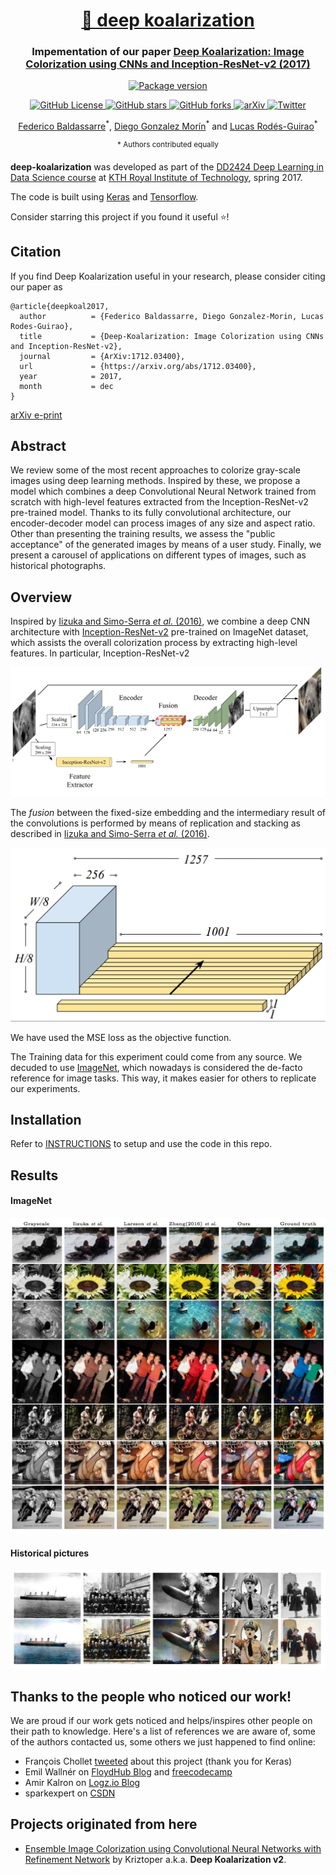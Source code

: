 <h1 align="center" style="border-bottom: none;"> <a href="http://lcsrg.me/deep-koalarization">🐨 deep koalarization</a>
</h1>
<h3 align="center">Impementation of our paper <a href="https://arxiv.org/abs/1712.03400">Deep Koalarization: Image Colorization using CNNs and Inception-ResNet-v2 (2017)</a></h3>

<p align="center">
  <a href="https://github.com/baldassarreFe/deep-koalarization">
    <img alt="Package version" src="https://img.shields.io/badge/deepkoala-v0.1.0-blue.svg?style=for-the-badge&logo=python&logoColor=yellow">
  </a>
</p>

<p align="center">
  <a href="https://github.com/baldassarreFe/deep-koalarization/blob/master/LICENSE">
    <img alt="GitHub License" src="https://img.shields.io/github/license/baldassarreFe/deep-koalarization.svg">
  </a>
  <a href="https://github.com/baldassarreFe/deep-koalarization/stargazers">
    <img alt="GitHub stars" src="https://img.shields.io/github/stars/baldassarreFe/deep-koalarization.svg">
  </a>
  <a href="https://github.com/baldassarreFe/deep-koalarization/network">
    <img alt="GitHub forks" src="https://img.shields.io/github/forks/baldassarreFe/deep-koalarization.svg">
  </a>
  <a href="https://arxiv.org/abs/1712.03400">
    <img alt="arXiv" src="https://img.shields.io/badge/paper-arXiv-_.svg?&color=B31B1B">
  </a>
  <a href="https://twitter.com/intent/tweet?text=Wow:&url=https%3A%2F%2Fgithub.com%2FbaldassarreFe%2Fdeep-koalarization">
    <img alt="Twitter" src="https://img.shields.io/twitter/url/https/github.com/baldassarreFe/deep-koalarization.svg?style=social">
  </a>
</p>


<p align="center">
  <a href="https://github.com/baldassarreFe">Federico Baldassarre</a><sup>*</sup>,
  <a href="https://github.com/diegomorin8">Diego Gonzalez Morín</a><sup>*</sup> and <a href="https://github.com/lucasrodes">Lucas Rodés-Guirao</a><sup>*</sup> 
</p>
<p align="center">
  <sup>* Authors contributed equally</sup>
</p> 


**deep-koalarization** was developed as part of the [DD2424 Deep Learning in Data Science course](https://www.kth.se/student/kurser/kurs/DD2424?l=en) at [KTH Royal Institute of Technology](http://kth.se), spring 2017.

The code is built using [Keras](http://keras.io) and [Tensorflow](https://www.tensorflow.org/).

Consider starring this project if you found it useful :star:!

## Citation

If you find Deep Koalarization useful in your research, please consider citing our paper as

```
@article{deepkoal2017,
  author          = {Federico Baldassarre, Diego Gonzalez-Morin, Lucas Rodes-Guirao},
  title           = {Deep-Koalarization: Image Colorization using CNNs and Inception-ResNet-v2},
  journal         = {ArXiv:1712.03400},
  url             = {https://arxiv.org/abs/1712.03400},
  year            = 2017,
  month           = dec
}
```
[arXiv e-print](https://arxiv.org/abs/1712.03400)


## Abstract

We review some of the most recent approaches to colorize gray-scale images using deep learning methods. Inspired by these, we propose a model which combines a deep Convolutional Neural Network trained from scratch with high-level features extracted from the Inception-ResNet-v2 pre-trained model. Thanks to its fully convolutional architecture, our encoder-decoder model can process images of any size and aspect ratio. Other than presenting the training results, we assess the "public acceptance" of the generated images by means of a user study. Finally, we present a carousel of applications on different types of images, such as historical photographs.

<!---
## Intro
We got the inspiration from the work of Richard Zhang, Phillip Isola and Alexei A. Efros, who realized a network able to colorize black and white images ([blog post](http://richzhang.github.io/colorization/) and [paper](https://arxiv.org/abs/1603.08511)). They trained a network on ImageNet pictures preprocessed to make them gray-scale, with the colored image as the output target.

Then we also saw the experiments of Satoshi Iizuka, Edgar Simo-Serra and Hiroshi Ishikawa, who added image classification features to raw pixels fed to the network, improving the overall results ([YouTube review](https://www.youtube.com/watch?v=MfaTOXxA8dM), [blog post](http://hi.cs.waseda.ac.jp/~iizuka/projects/colorization/en/) and [paper](http://hi.cs.waseda.ac.jp/~iizuka/projects/colorization/data/colorization_sig2016.pdf)).
-->

## Overview
Inspired by [Iizuka and Simo-Serra *et al.* (2016)](http://hi.cs.waseda.ac.jp/~iizuka/projects/colorization/data/colorization_sig2016.pdf), we combine a deep CNN architecture with [Inception-ResNet-v2](https://arxiv.org/abs/1602.07261) pre-trained on ImageNet dataset, which assists the overall colorization process by extracting high-level features. In particular, Inception-ResNet-v2

![](assets/our_net.png)

<!---
The hidden layers of these models are learned to create a semantic representation of the image that is then used by the final layer (fully connected + softmax) to label the objects in the image. By “cutting” the model at one of its final layers we will get a high dimensional representation of image features, that will be used by our network to perform the colorization task (TensorFlow [tutorial](https://www.tensorflow.org/tutorials/image_retraining) on transfer learning, another [tutorial](https://kwotsin.github.io/tech/2017/02/11/transfer-learning.html) and arXiv [paper](https://arxiv.org/abs/1403.6382)).
-->

The _fusion_ between the fixed-size embedding and the intermediary result of the convolutions is performed by means of replication and stacking as described in [Iizuka and Simo-Serra *et al.* (2016)](http://hi.cs.waseda.ac.jp/~iizuka/projects/colorization/data/colorization_sig2016.pdf).

![Fusion](assets/fusion_layer.png)

We have used the MSE loss as the objective function.

The Training data for this experiment could come from any source. We decuded to use [ImageNet](http://www.image-net.org), which nowadays is considered the de-facto reference for image tasks. This way, it makes easier for others to replicate our experiments.

## Installation

Refer to [INSTRUCTIONS](INSTRUCTIONS.md) to setup and use the code in this repo.

## Results

#### ImageNet

![ImageNet 1](assets/comparison.png)

#### Historical pictures

![Historical 1](assets/historical.png)

## Thanks to the people who noticed our work!

We are proud if our work gets noticed and helps/inspires other people on their path to knowledge. Here's a list of references we are aware of, some of the authors contacted us, some others we just happened to find online:

- François Chollet [tweeted](https://twitter.com/fchollet/status/917846097430638592) about this project (thank you for Keras)
- Emil Wallnér on [FloydHub Blog](https://blog.floydhub.com/colorizing-b&w-photos-with-neural-networks/) and [freecodecamp](https://medium.freecodecamp.org/colorize-b-w-photos-with-a-100-line-neural-network-53d9b4449f8d)
- Amir Kalron on [Logz.io Blog](https://logz.io/blog/open-source-machine-learning/)
- sparkexpert on [CSDN](http://blog.csdn.net/sparkexpert/article/details/74452523)

## Projects originated from here
- [Ensemble Image Colorization using Convolutional Neural Networks with Refinement Network](https://github.com/Kriztoper/deep-koalarization) by Kriztoper a.k.a. **Deep Koalarization v2**.

